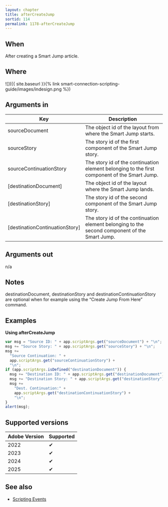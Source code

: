 ```yaml
---
layout: chapter
title: afterCreateJump
sortid: 114
permalink: 1178-afterCreateJump
---
```


## When

After creating a Smart Jump article.

## Where

![]({{ site.baseurl }}{% link smart-connection-scripting-guide/images/indesign.png %})

## Arguments in

| Key                            | Description                                                                                   |
| ------------------------------ | --------------------------------------------------------------------------------------------- |
| sourceDocument                 | The object id of the layout from where the Smart Jump starts.                                 |
| sourceStory                    | The story id of the first component of the Smart Jump story.                                  |
| sourceContinuationStory        | The story id of the continuation element belonging to the first component of the Smart Jump.  |
| [destinationDocument]          | The object id of the layout where the Smart Jump lands.                                       |
| [destinationStory]             | The story id of the second component of the Smart Jump story.                                 |
| [destinationContinuationStory] | The story id of the continuation element belonging to the second component of the Smart Jump. |

## Arguments out

n/a

## Notes

destinationDocument, destinationStory and destinationContinuationStory are optional when for
example using the “Create Jump From Here” command.

## Examples

**Using afterCreateJump**

```javascript
var msg = "Source ID: " + app.scriptArgs.get("sourceDocument") + "\n";
msg += "Source Story: " + app.scriptArgs.get("sourceStory") + "\n";
msg +=
  "Source Continuation: " +
  app.scriptArgs.get("sourceContinuationStory") +
  "\n";
if (app.scriptArgs.isDefined("destinationDocument")) {
  msg += "Destination ID: " + app.scriptArgs.get("destinationDocument") + "\n";
  msg += "Destination Story: " + app.scriptArgs.get("destinationStory") + "\n";
  msg +=
    "Dest. Continuation:" +
    app.scriptArgs.get("destinationContinuationStory") +
    "\n";
}
alert(msg);
```

## Supported versions

| Adobe Version | Supported |
| ------------- | --------- |
| 2022          | ✔         |
| 2023          | ✔         |
| 2024          | ✔         |
| 2025          | ✔         |

## See also

- [Scripting Events](./index.md)
